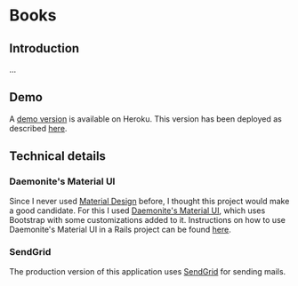 # Books

## Introduction

...

## Demo

A [demo version](https://thawing-badlands-71406.herokuapp.com/) is available on Heroku. 
This version has been deployed as described [here](https://devcenter.heroku.com/articles/getting-started-with-rails5).


## Technical details

### Daemonite's Material UI

Since I never used [Material Design](https://material.io/) before, I thought this project would make a good candidate. For this I used [Daemonite's Material UI](http://daemonite.github.io/material/), which uses Bootstrap with some customizations added to it. Instructions on how to use Daemonite's Material UI in a Rails project can be found [here](https://gist.github.com/bazzel/0226bf815c9018388ae2e7e3bc438c57).

### SendGrid

The production version of this application uses [SendGrid](http://sendgrid.com) for sending mails.
